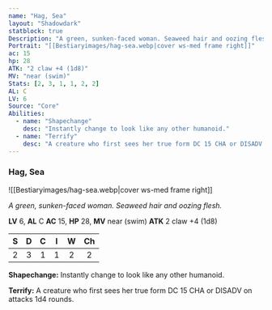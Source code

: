 ```yaml
---
name: "Hag, Sea"
layout: "Shadowdark"
statblock: true
Description: "A green, sunken-faced woman. Seaweed hair and oozing flesh."
Portrait: "[[Bestiaryimages/hag-sea.webp|cover ws-med frame right]]"
ac: 15
hp: 28
ATK: "2 claw +4 (1d8)"
MV: "near (swim)"
Stats: [2, 3, 1, 1, 2, 2]
AL: C
LV: 6
Source: "Core"
Abilities:
  - name: "Shapechange"
    desc: "Instantly change to look like any other humanoid."
  - name: "Terrify"
    desc: "A creature who first sees her true form DC 15 CHA or DISADV on attacks 1d4 rounds."
---
```


### Hag, Sea

![[Bestiaryimages/hag-sea.webp|cover ws-med frame right]]

_A green, sunken-faced woman. Seaweed hair and oozing flesh._

**LV** 6, **AL** C
**AC** 15, **HP** 28, **MV** near (swim)
**ATK** 2 claw +4 (1d8)

|  S  |  D  |  C  |  I  |  W  |  Ch  |
|:---:|:---:|:---:|:---:|:---:|:----:|
| 2 | 3 | 1 | 1 | 2 | 2 |

**Shapechange:** Instantly change to look like any other humanoid.

**Terrify:** A creature who first sees her true form DC 15 CHA or DISADV on attacks 1d4 rounds.

